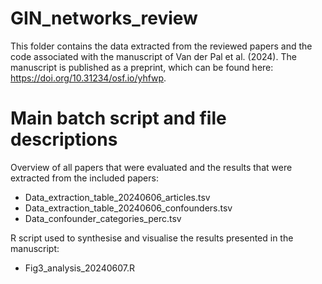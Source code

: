 # GIN_networks_review

This folder contains the data extracted from the reviewed papers and the code associated with the manuscript of Van der Pal et al. (2024). The manuscript is published as a preprint, which can be found here: https://doi.org/10.31234/osf.io/yhfwp.

# Main batch script and file descriptions

Overview of all papers that were evaluated and the results that were extracted from the included papers:
- Data_extraction_table_20240606_articles.tsv
- Data_extraction_table_20240606_confounders.tsv
- Data_confounder_categories_perc.tsv

R script used to synthesise and visualise the results presented in the manuscript:
- Fig3_analysis_20240607.R
